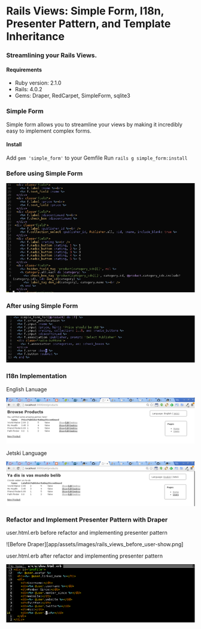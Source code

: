 Rails Views: Simple Form, I18n, Presenter Pattern, and Template Inheritance
===========================================================================

### Streamlining your Rails Views.

#### Requirements

* Ruby version:  2.1.0
* Rails: 4.0.2
* Gems:  Draper, RedCarpet, SimpleForm, sqlite3

### Simple Form

Simple form allows you to streamline your views by making it incredibly
easy to implement complex forms.

#### Install

Add ``` gem 'simple_form' ``` to your Gemfile
Run ``` rails g simple_form:install ```

### Before using Simple Form

![Before using Simple Form](app/assets/images/rails_views_before_changing_fields.png)

### After using Simple Form

![After using Simple Form](app/assets/images/rails_views_after_simple_form.png)

### I18n Implementation

English Lanuage

![English I18n](app/assets/images/rails_views_I18n_browser_en.png)

Jetski Language

![Jetski Language](app/assets/images/rails_views_I18n_jetski.png)

### Refactor and Implement Presenter Pattern with Draper

user.html.erb before refactor and implementing presenter pattern

![Before Draper][app/assets/images/rails_views_before_user-show.png]

user.html.erb after refactor and implementing presenter pattern

![After Draper](app/assets/images/rails_views_after_user-show.png)
